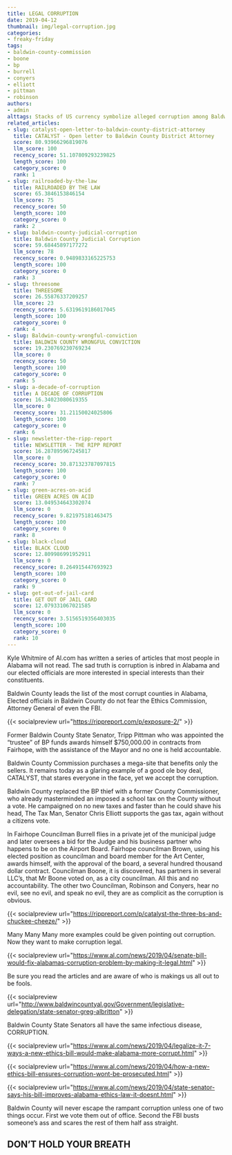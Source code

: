 ```yaml
---
title: LEGAL CORRUPTION
date: 2019-04-12
thumbnail: img/legal-corruption.jpg
categories:
- freaky-friday
tags:
- baldwin-county-commission
- boone
- bp
- burrell
- conyers
- elliott
- pittman
- robinson
authors:
- admin
alttags: Stacks of US currency symbolize alleged corruption among Baldwin County, Alabama elected officials
related_articles:
- slug: catalyst-open-letter-to-baldwin-county-district-attorney
  title: CATALYST - Open letter to Baldwin County District Attorney
  score: 80.93966296819076
  llm_score: 100
  recency_score: 51.107809293239825
  length_score: 100
  category_score: 0
  rank: 1
- slug: railroaded-by-the-law
  title: RAILROADED BY THE LAW
  score: 65.3846153846154
  llm_score: 75
  recency_score: 50
  length_score: 100
  category_score: 0
  rank: 2
- slug: baldwin-county-judicial-corruption
  title: Baldwin County Judicial Corruption
  score: 59.68445897177272
  llm_score: 78
  recency_score: 0.9489833165225753
  length_score: 100
  category_score: 0
  rank: 3
- slug: threesome
  title: THREESOME
  score: 26.55876337209257
  llm_score: 23
  recency_score: 5.6319619186017045
  length_score: 100
  category_score: 0
  rank: 4
- slug: Baldwin-county-wrongful-conviction
  title: BALDWIN COUNTY WRONGFUL CONVICTION
  score: 19.230769230769234
  llm_score: 0
  recency_score: 50
  length_score: 100
  category_score: 0
  rank: 5
- slug: a-decade-of-corruption
  title: A DECADE OF CORRUPTION
  score: 16.34023080619355
  llm_score: 0
  recency_score: 31.21150024025806
  length_score: 100
  category_score: 0
  rank: 6
- slug: newsletter-the-ripp-report
  title: NEWSLETTER - THE RIPP REPORT
  score: 16.287895967245817
  llm_score: 0
  recency_score: 30.871323787097815
  length_score: 100
  category_score: 0
  rank: 7
- slug: green-acres-on-acid
  title: GREEN ACRES ON ACID
  score: 13.049534643302074
  llm_score: 0
  recency_score: 9.821975181463475
  length_score: 100
  category_score: 0
  rank: 8
- slug: black-cloud
  title: BLACK CLOUD
  score: 12.809986991952911
  llm_score: 0
  recency_score: 8.264915447693923
  length_score: 100
  category_score: 0
  rank: 9
- slug: get-out-of-jail-card
  title: GET OUT OF JAIL CARD
  score: 12.079331067021585
  llm_score: 0
  recency_score: 3.5156519356403035
  length_score: 100
  category_score: 0
  rank: 10
---
```

Kyle Whitmire of Al.com has written a series of articles that most people in Alabama will not read. The sad truth is corruption is inbred in Alabama and our elected officials are more interested in special interests than their constituents.

Baldwin County leads the list of the most corrupt counties in Alabama, Elected officials in Baldwin County do not fear the Ethics Commission, Attorney General of even the FBI.

{{< socialpreview url="https://rippreport.com/p/exposure-2/" >}}

Former Baldwin County State Senator, Tripp Pittman who was appointed the “trustee” of BP funds awards himself $750,000.00 in contracts from Fairhope, with the assistance of the Mayor and no one is held accountable.

Baldwin County Commission purchases a mega-site that benefits only the sellers. It remains today as a glaring example of a good ole boy deal, CATALYST, that stares everyone in the face, yet we accept the corruption.

Baldwin County replaced the BP thief with a former County Commissioner, who already masterminded an imposed a school tax on the County without a vote. He campaigned on no new taxes and faster than he could shave his head, The Tax Man, Senator Chris Elliott supports the gas tax, again without a citizens vote.

In Fairhope Councilman Burrell flies in a private jet of the municipal judge and later oversees a bid for the Judge and his business partner who happens to be on the Airport Board. Fairhope councilman Brown, using his elected position as councilman and board member for the Art Center, awards himself, with the approval of the board, a several hundred thousand dollar contract. Councilman Boone, it is discovered, has partners in several LLC’s, that Mr Boone voted on, as a city councilman. All this and no accountability. The other two Councilman, Robinson and Conyers, hear no evil, see no evil, and speak no evil, they are as complicit as the corruption is obvious.

{{< socialpreview url="https://rippreport.com/p/catalyst-the-three-bs-and-chuckee-cheeze/" >}}

Many Many Many more examples could be given pointing out corruption. Now they want to make corruption legal.

{{< socialpreview url="https://www.al.com/news/2019/04/senate-bill-would-fix-alabamas-corruption-problem-by-making-it-legal.html" >}}

Be sure you read the articles and are aware of who is makings us all out to be fools.

{{< socialpreview url="http://www.baldwincountyal.gov/Government/legislative-delegation/state-senator-greg-albritton" >}}

Baldwin County State Senators all have the same infectious disease, CORRUPTION.

{{< socialpreview url="https://www.al.com/news/2019/04/legalize-it-7-ways-a-new-ethics-bill-would-make-alabama-more-corrupt.html" >}}

{{< socialpreview url="https://www.al.com/news/2019/04/how-a-new-ethics-bill-ensures-corruption-wont-be-prosecuted.html" >}}

{{< socialpreview url="https://www.al.com/news/2019/04/state-senator-says-his-bill-improves-alabama-ethics-law-it-doesnt.html" >}}

Baldwin County will never escape the rampant corruption unless one of two things occur. First we vote them out of office. Second the FBI busts someone’s ass and scares the rest of them half ass straight.

## DON’T HOLD YOUR BREATH
